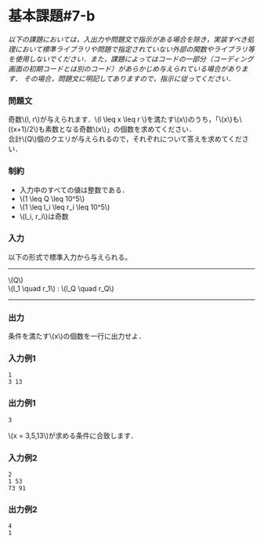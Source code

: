 # 基本課題#7-b

*以下の課題においては，入出力や問題文で指示がある場合を除き，実装すべき処理において標準ライブラリや問題で指定されていない外部の関数やライブラリ等を使用しないでください．また，課題によってはコードの一部分（コーディング画面の初期コードとは別のコード）があらかじめ与えられている場合があります． その場合，問題文に明記してありますので，指示に従ってください．*

### 問題文
奇数\\(l, r\\)が与えられます．\\(l \leq x \leq r \\)を満たす\\(x\\)のうち，「\\(x\\)も\\((x+1)/2\\)も素数となる奇数\\(x\\)」の個数を求めてください．  
合計\\(Q\\)個のクエリが与えられるので，それぞれについて答えを求めてください．



### 制約
- 入力中のすべての値は整数である．
- \\(1 \leq Q \leq 10^5\\)
- \\(1 \leq l_i \leq r_i \leq 10^5\\)
- \\(l_i, r_i\\)は奇数

### 入力
以下の形式で標準入力から与えられる。

---

\\(Q\\)  
\\(l_1 \quad r_1\\)
:
\\(l_Q \quad r_Q\\)

---




### 出力
条件を満たす\\(x\\)の個数を一行に出力せよ．

### 入力例1
```
1
3 13

```
### 出力例1
```
3

```
\\(x = 3,5,13\\)が求める条件に合致します．


### 入力例2
```
2
1 53
73 91

```
### 出力例2
```
4
1

```